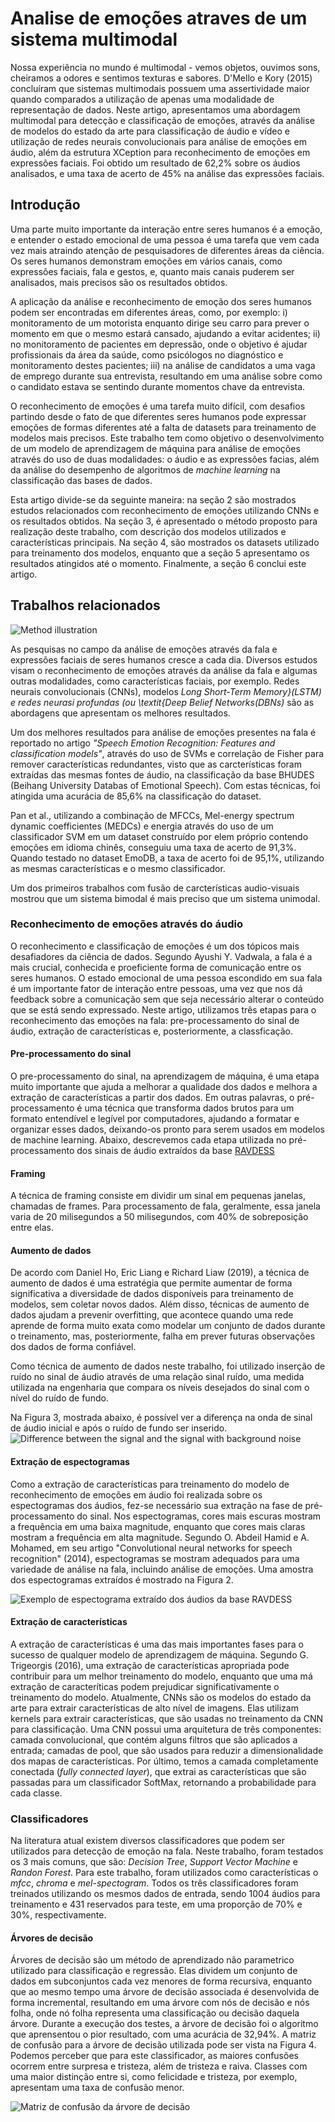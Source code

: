 # Analise de emoções atraves de um sistema multimodal


Nossa experiência no mundo é multimodal - vemos objetos, ouvimos sons, cheiramos a odores e sentimos texturas e sabores. D'Mello e Kory (2015) concluíram que sistemas multimodais possuem uma assertividade maior quando comparados a utilização de apenas uma modalidade de representação de dados.
Neste artigo,  apresentamos uma abordagem multimodal para detecção e classificação de emoções, através da análise de modelos do estado da arte para classificação de áudio e vídeo e utilização de redes neurais convolucionais para análise de emoções em áudio, além da estrutura XCeption para reconhecimento de emoções em expressões faciais.
Foi obtido um resultado de 62,2\% sobre os áudios analisados, e uma taxa de acerto de 45\% na análise das expressões faciais.

## Introdução

Uma parte muito importante da interação entre seres humanos é a emoção, e entender o estado emocional de uma pessoa é uma tarefa que vem cada vez mais atraindo atenção de pesquisadores de diferentes áreas da ciência. Os seres humanos demonstram emoções em vários canais, como expressões faciais, fala e gestos, e, quanto mais canais puderem ser analisados, mais precisos são os resultados obtidos.

A aplicação da análise e reconhecimento de emoção dos seres humanos podem ser encontradas em diferentes áreas, como, por exemplo: i) monitoramento de um motorista enquanto dirige seu carro para prever o momento em que o mesmo estará cansado, ajudando a evitar acidentes; ii) no monitoramento de pacientes em depressão, onde o objetivo é ajudar profissionais da área da saúde, como psicólogos no diagnóstico e monitoramento destes pacientes; iii) na análise de candidatos a uma vaga de emprego durante sua entrevista, resultando em uma análise sobre como o candidato estava se sentindo durante momentos chave da entrevista.

O reconhecimento de emoções é uma tarefa muito difícil, com desafios partindo desde o fato de que diferentes seres humanos pode expressar emoções de formas diferentes até a falta de datasets para treinamento de modelos mais precisos. Este trabalho tem como objetivo o desenvolvimento de um modelo de aprendizagem de máquina para análise de emoções através do uso de duas modalidades: o áudio e as expressões facias, além da análise do desempenho de algoritmos de *machine learning* na classificação das bases de dados.

Esta artigo divide-se da seguinte maneira: na seção 2 são mostrados estudos relacionados com reconhecimento de emoções utilizando CNNs e os resultados obtidos. Na seção 3, é apresentado o método proposto para realização deste trabalho, com descrição dos modelos utilizados e características principais. Na seção 4, são mostrados os datasets utilizado para treinamento dos modelos, enquanto que a seção 5  apresentamo os resultados atingidos até o momento. Finalmente, a seção 6 conclui este artigo.

## Trabalhos relacionados

![Method illustration](docs/method-llustration.png)

As pesquisas no campo da análise de emoções através da fala e expressões faciais de seres humanos cresce a cada dia.
Diversos estudos visam o reconhecimento de emoções através da análise da fala e algumas outras modalidades, como características faciais, por exemplo. Redes neurais convolucionais (CNNs), modelos *Long Short-Term Memory}(LSTM) e redes neurasi profundas (ou \textit{Deep Belief Networks(DBNs)* são as abordagens que apresentam os melhores resultados.

Um dos melhores resultados para análise de emoções presentes na fala é reportado no artigo *"Speech Emotion Recognition: Features and classification models"*, através do uso de SVMs e correlação de Fisher para remover características redundantes, visto que as carcterísticas foram extraídas das mesmas fontes de áudio, na classificação da base BHUDES (Beihang University Databas of Emotional Speech). Com estas técnicas, foi atingida uma acurácia de 85,6\% na classificação do dataset.

Pan et al., utilizando a combinação de MFCCs, Mel-energy spectrum dynamic coefficientes (MEDCs) e energia através do uso de um classificador SVM em um dataset construído por elem próprio contendo emoções em idioma chinês, conseguiu uma taxa de acerto de 91,3\%. Quando testado no dataset EmoDB, a taxa de acerto foi de 95,1\%, utilizando as mesmas características e o mesmo classificador.

Um dos primeiros trabalhos com fusão de carcterísticas audio-visuais mostrou que um sistema bimodal é mais preciso que um sistema unimodal.

### Reconhecimento de emoções através do áudio

O reconhecimento e classificação de emoções é um dos tópicos mais desafiadores da ciência de dados.
Segundo Ayushi Y. Vadwala, a fala é a mais crucial, conhecida e proeficiente forma de comunicação entre os seres humanos. O estado emocional de uma pessoa escondido em sua fala é um importante fator de interação entre pessoas, uma vez que nos dá feedback sobre a comunicação sem que seja necessário alterar o conteúdo que se está sendo expressado.
Neste artigo, utilizamos três etapas para o reconhecimento das emoções na fala: pre-processamento do sinal de áudio, extração de características e, posteriormente, a classficação.

#### Pre-processamento do sinal

O pre-processamento do sinal, na aprendizagem de máquina,   é uma etapa muito importante que ajuda a melhorar a qualidade dos dados e melhora a extração de características a partir dos dados. Em outras palavras, o pré-processamento é uma técnica que transforma dados brutos para um formato entendível e legível por computadores, ajudando a formatar e organizar esses dados, deixando-os pronto para serem usados em modelos de machine learning. Abaixo, descrevemos cada etapa utilizada no pré-processamento dos sinais de áudio extraídos da base [RAVDESS](https://zenodo.org/record/1188976)

#### Framing
A técnica de framing consiste em dividir um sinal em pequenas janelas, chamadas de frames. Para processamento de fala, geralmente, essa janela varia de 20 milisegundos a 50 milisegundos, com 40\% de sobreposição entre elas.

#### Aumento de dados
De acordo com Daniel Ho, Eric Liang e Richard Liaw (2019), a técnica de aumento de dados é uma estratégia que permite aumentar de forma significativa a diversidade de dados disponíveis para treinamento de modelos, sem coletar novos dados. Além disso, técnicas de aumento de dados ajudam a prevenir overfitting, que acontece quando uma rede aprende de forma muito exata como modelar um conjunto de dados durante o treinamento, mas, posteriormente, falha em prever futuras observações dos dados de forma confiável.

Como técnica de aumento de dados neste trabalho, foi utilizado inserção de ruído no sinal de áudio através de uma relação sinal ruído, uma medida utilizada na engenharia que compara os níveis desejados do sinal com o  nível do ruído de fundo.

Na Figura 3, mostrada abaixo, é possível ver a diferença na onda de sinal de áudio inicial e após o ruído de fundo ser inserido.
![Difference between the signal and the signal with background noise](docs/signal-and-signal-with-noise.png)


#### Extração de espectogramas

Como a extração de características para treinamento do modelo de reconhecimento de emoções em áudio foi realizada sobre os espectogramas dos áudios, fez-se necessário sua extração na fase de pré-processamento do sinal. Nos espectogramas, cores mais escuras mostram a frequência em uma baixa magnitude, enquanto que cores mais claras mostram a frequência em alta magnitude. Segundo O. Abdeil Hamid e A. Mohamed, em seu artigo "Convolutional neural networks for speech recognition" (2014), espectogramas se mostram adequados para uma variedade de análise na fala, incluindo análise de emoções. Uma amostra dos espectogramas extraídos é mostrado na Figura 2.

![Exemplo de espectograma extraído dos áudios da base RAVDESS](docs/spectogram-example.jpg)

#### Extração de características

A extração de características é uma das mais importantes fases para o sucesso de qualquer modelo de aprendizagem de máquina. Segundo G. Trigeorgis (2016), uma extração de características apropriada pode contribuir para um melhor treinamento do modelo, enquanto que uma má extração de caracteríticas podem prejudicar significativamente o treinamento do modelo.
Atualmente, CNNs são os modelos do estado da arte para extrair características de alto nível de imagens. Elas utilizam kernels para extrair características, que são usadas no treinamento da CNN para classificação. Uma CNN possui uma arquitetura de três componentes: camada convolucional, que contém alguns filtros que são aplicados a entrada; camadas de pool, que são usados para reduzir a dimensionalidade dos mapas de características. Por último, temos a camada completamente conectada (*fully connected layer*), que extrai as características que são passadas para um classificador SoftMax, retornando a probabilidade para cada classe. 

### Classificadores
Na literatura atual existem diversos classificadores que podem ser utilizados para detecção de emoção na fala. Neste trabalho, foram testados os 3 mais comuns, que são: *Decision Tree*, *Support Vector Machine* e *Randon Forest*. Para este trabalho, foram utilizados como características o *mfcc*, *chroma* e *mel-spectogram*. Todos os três classificadores foram treinados utilizando os mesmos dados de entrada, sendo 1004 áudios para treinamento e 431 reservados para teste, em uma proporção de 70\% e 30\%, respectivamente.

#### Árvores de decisão
Árvores de decisão são um método de aprendizado não parametrico utilizado para classificação e regressão. Elas dividem um conjunto de dados em subconjuntos cada vez menores de forma recursiva, enquanto que ao mesmo tempo uma árvore de decisão associada é desenvolvida de forma incremental, resultando em uma árvore com nós de decisão e nós folha, onde nó folha representa uma classificação ou decisão daquela árvore. Durante a execução dos testes, a árvore de decisão foi o algoritmo que aprensentou o pior resultado, com uma acurácia de 32,94\%. A matriz de confusão para a árvore de decisão utilizada pode ser vista na Figura 4. Podemos perceber que para este classificador, as maiores confusões ocorrem entre surpresa e tristeza, além de tristeza e raiva. Classes com uma maior distinção entre si, como felicidade e tristeza, por exemplo, apresentam uma taxa de confusão menor.

![Matriz de confusão da árvore de decisão](docs/confusion-matrix-decision-tree-ravdess.png)
